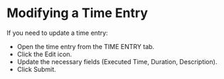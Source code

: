 # Modifying a Time Entry

If you need to update a time entry:

- Open the time entry from the TIME ENTRY tab.
- Click the Edit icon.
- Update the necessary fields (Executed Time, Duration, Description).
- Click Submit.
